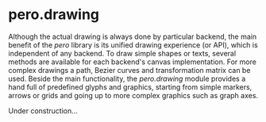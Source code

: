 # pero.drawing

Although the actual drawing is always done by particular backend, the main benefit of the *pero* library is its unified
drawing experience (or API), which is independent of any backend. To draw simple shapes or texts, several methods are
available for each backend's canvas implementation. For more complex drawings a path, Bezier curves and transformation
matrix can be used. Beside the main functionality, the *pero.drawing* module provides a hand full of predefined glyphs
and graphics, starting from simple markers, arrows or grids and going up to more complex graphics such as graph axes.

Under construction...